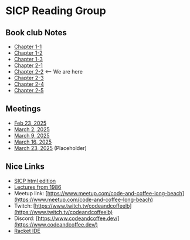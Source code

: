 
# SICP Reading Group

## Book club Notes
- [Chapter 1-1](ch1/notes-ch1-1.html)
- [Chapter 1-2](ch1/notes-ch1-2.html)
- [Chapter 1-3](ch1/notes-ch1-3.html)
- [Chapter 2-1](ch2/notes-ch2-1.html)
- [Chapter 2-2](ch2/notes-ch2-2.html) <-- We are here
- [Chapter 2-3](ch2/notes-ch2-3.html)
- [Chapter 2-4](ch2/notes-ch2-4.html)
- [Chapter 2-5](ch2/notes-ch2-5.html)

## Meetings
- [Feb 23, 2025](meetings/02-23-2025.html)
- [March 2, 2025](meetings/03-02-2025.html)
- [March 9, 2025](meetings/03-09-2025.html)
- [March 16, 2025](meetings/03-16-2025.html)
- [March 23, 2025](meetings/03-23-2025.html) (Placeholder)

## Nice Links
- [SICP html edition](https://sarabander.github.io/sicp/)
- [Lectures from 1986](https://www.youtube.com/playlist?list=PLE18841CABEA24090)
- Meetup link: [https://www.meetup.com/code-and-coffee-long-beach](https://www.meetup.com/code-and-coffee-long-beach)
- Twitch: [https://www.twitch.tv/codeandcoffeelb](https://www.twitch.tv/codeandcoffeelb)
- Discord: [https://www.codeandcoffee.dev/](https://www.codeandcoffee.dev/)
- [Racket IDE](https://www.racket-lang.org/)


